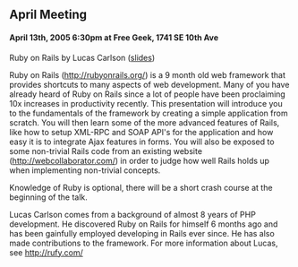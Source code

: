 ## April Meeting

#### April 13th, 2005 6:30pm at Free Geek, 1741 SE 10th Ave

Ruby on Rails by Lucas Carlson ([slides](http://s5presents.com/show/252))

Ruby on Rails (http://rubyonrails.org/) is a 9 month old web framework
that provides shortcuts to many aspects of web development. Many of you
have already heard of Ruby on Rails since a lot of people have been
proclaiming 10x increases in productivity recently. This presentation
will introduce you to the fundamentals of the framework by creating a
simple application from scratch. You will then learn some of the more
advanced features of Rails, like how to setup XML-RPC and SOAP API's
for the application and how easy it is to integrate Ajax features in
forms. You will also be exposed to some non-trivial Rails code from an
existing website (http://webcollaborator.com/) in order to judge how
well Rails holds up when implementing non-trivial concepts.

Knowledge of Ruby is optional, there will be a short crash course at the beginning of the talk.

Lucas Carlson comes from a background of almost 8 years of PHP
development. He discovered Ruby on Rails for himself 6 months ago and
has been gainfully employed developing in Rails ever since. He has also
made contributions to the framework. For more information about Lucas,
see http://rufy.com/
